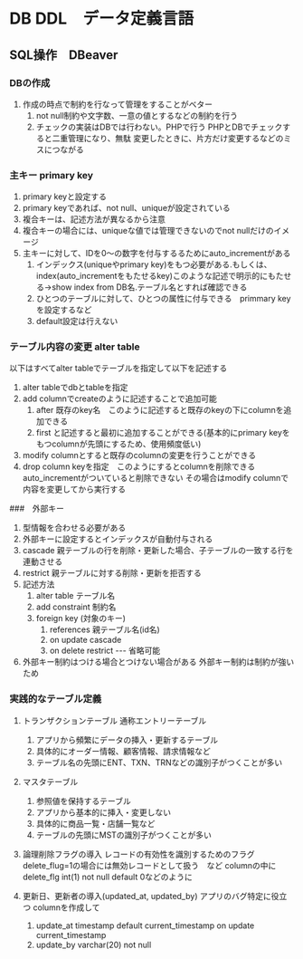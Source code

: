 # DB DDL　データ定義言語
## SQL操作　DBeaver

### DBの作成
1. 作成の時点で制約を行なって管理をすることがベター
   1. not null制約や文字数、一意の値とするなどの制約を行う
   2. チェックの実装はDBでは行わない。PHPで行う
      PHPとDBでチェックすると二重管理になり、無駄
      変更したときに、片方だけ変更するなどのミスにつながる
### 主キー primary key
1. primary keyと設定する
2. primary keyであれば、not null、uniqueが設定されている
3. 複合キーは、記述方法が異なるから注意
4. 複合キーの場合には、uniqueな値では管理できないのでnot nullだけのイメージ
5. 主キーに対して、IDを0〜の数字を付与するるためにauto_incrementがある
   1. インデックス(uniqueやprimary key)をもつ必要がある.もしくは、index(auto_incrementをもたせるkey)このような記述で明示的にもたせる→show index from DB名.テーブル名とすれば確認できる
   2. ひとつのテーブルに対して、ひとつの属性に付与できる　primmary keyを設定するなど
   3. default設定は行えない
### テーブル内容の変更 alter table
以下はすべてalter tableでテーブルを指定して以下を記述する
1. alter tableでdbとtableを指定
2. add columnでcreateのように記述することで追加可能
   1. after 既存のkey名　このように記述すると既存のkeyの下にcolumnを追加できる
   2. first と記述すると最初に追加することができる(基本的にprimary keyをもつcolumnが先頭にするため、使用頻度低い)
3. modify columnとすると既存のcolumnの変更を行うことができる
4. drop column keyを指定　このようにするとcolumnを削除できる
   auto_incrementがついていると削除できない
   その場合はmodify columnで内容を変更してから実行する

###　外部キー
1. 型情報を合わせる必要がある
2. 外部キーに設定するとインデックスが自動付与される
3. cascade 親テーブルの行を削除・更新した場合、子テーブルの一致する行を連動させる
4. restrict 親テーブルに対する削除・更新を拒否する
5. 記述方法
   1. alter table テーブル名
   2. add constraint 制約名
   3. foreign key (対象のキー)
      1. references 親テーブル名(id名)
      2. on update cascade
      3. on delete restrict --- 省略可能
6. 外部キー制約はつける場合とつけない場合がある
   外部キー制約は制約が強いため

### 実践的なテーブル定義
1. トランザクションテーブル 通称エントリーテーブル
   1. アプリから頻繁にデータの挿入・更新するテーブル
   2. 具体的にオーダー情報、顧客情報、請求情報など
   3. テーブル名の先頭にENT、TXN、TRNなどの識別子がつくことが多い


2. マスタテーブル
   1. 参照値を保持するテーブル
   2. アプリから基本的に挿入・変更しない
   3. 具体的に商品一覧・店舗一覧など
   4. テーブルの先頭にMSTの識別子がつくことが多い

3. 論理削除フラグの導入
   レコードの有効性を識別するためのフラグ
   delete_flug=1の場合には無効レコードとして扱う　など
   columnの中に delete_flg int(1) not null default 0などのように

4. 更新日、更新者の導入(updated_at, updated_by)
   アプリのバグ特定に役立つ
   columnを作成して
   1. update_at timestamp default current_timestamp on update current_timestamp
   2. update_by varchar(20) not null